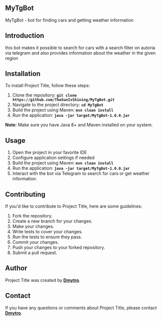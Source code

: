 ## **MyTgBot**
MyTgBot - bot for finding cars and getting weather information

## **Introduction**
this bot makes it possible to search for cars with a search filter on autoria via telegram and also provides information about the weather in the given region

## **Installation**

To install Project Title, follow these steps:

1. Clone the repository: **`git clone https://github.com/TheSunIsShining/MyTgBot.git`**
2. Navigate to the project directory: **`cd MyTgBot`**
3. Build the project using Maven: **`mvn clean install`**
4. Run the application: **`java -jar target/MyTgBot-1.0.0.jar`**

**Note:** Make sure you have Java 8+ and Maven installed on your system.

## **Usage**

1. Open the project in your favorite IDE
2. Configure application settings if needed
3. Build the project using Maven: **`mvn clean install`**
4. Run the application: **`java -jar target/MyTgBot-1.0.0.jar`**
5. Interact with the bot via Telegram to search for cars or get weather information.

## **Contributing**

If you'd like to contribute to Project Title, here are some guidelines:

1. Fork the repository.
2. Create a new branch for your changes.
3. Make your changes.
4. Write tests to cover your changes.
5. Run the tests to ensure they pass.
6. Commit your changes.
7. Push your changes to your forked repository.
8. Submit a pull request.

## **Author**

Project Title was created by **[Dmytro](https://github.com/TheSunIsShinig)**. 

## **Contact**

If you have any questions or comments about Project Title, please contact **[Dmytro](mailto:dimasavin2003@gmail.com)**.
